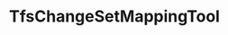 ---
optionsClassName: TfsChangeSetMappingToolOptions
optionsClassFullName: MigrationTools.Tools.TfsChangeSetMappingToolOptions
configurationSamples:
- name: defaults
  description: 
  code: >-
    {
      "MigrationTools": {
        "Version": "16.0",
        "CommonTools": {
          "TfsChangeSetMappingTool": {
            "Enabled": "False",
            "File": ""
          }
        }
      }
    }
  sampleFor: MigrationTools.Tools.TfsChangeSetMappingToolOptions
- name: sample
  description: 
  code: >-
    {
      "MigrationTools": {
        "Version": "16.0",
        "CommonTools": {
          "TfsChangeSetMappingTool": {
            "Enabled": "True",
            "File": "c:\\changesetmappings.json"
          }
        }
      }
    }
  sampleFor: MigrationTools.Tools.TfsChangeSetMappingToolOptions
- name: classic
  description: 
  code: >-
    {
      "$type": "TfsChangeSetMappingToolOptions",
      "Enabled": true,
      "ChangeSetMappingFile": null
    }
  sampleFor: MigrationTools.Tools.TfsChangeSetMappingToolOptions
description: missing XML code comments
className: TfsChangeSetMappingTool
typeName: Tools
architecture: 
options:
- parameterName: ChangeSetMappingFile
  type: String
  description: missing XML code comments
  defaultValue: missing XML code comments
- parameterName: Enabled
  type: Boolean
  description: If set to `true` then the tool will run. Set to `false` and the processor will not run.
  defaultValue: missing XML code comments
status: missing XML code comments
processingTarget: missing XML code comments
classFile: /src/MigrationTools.Clients.TfsObjectModel/Tools/TfsChangeSetMappingTool.cs
optionsClassFile: /src/MigrationTools.Clients.TfsObjectModel/Tools/TfsChangeSetMappingToolOptions.cs

redirectFrom:
- /Reference/Tools/TfsChangeSetMappingToolOptions/
layout: reference
toc: true
permalink: /Reference/Tools/TfsChangeSetMappingTool/
title: TfsChangeSetMappingTool
categories:
- Tools
- 
topics:
- topic: notes
  path: /docs/Reference/Tools/TfsChangeSetMappingTool-notes.md
  exists: false
  markdown: ''
- topic: introduction
  path: /docs/Reference/Tools/TfsChangeSetMappingTool-introduction.md
  exists: false
  markdown: ''

---